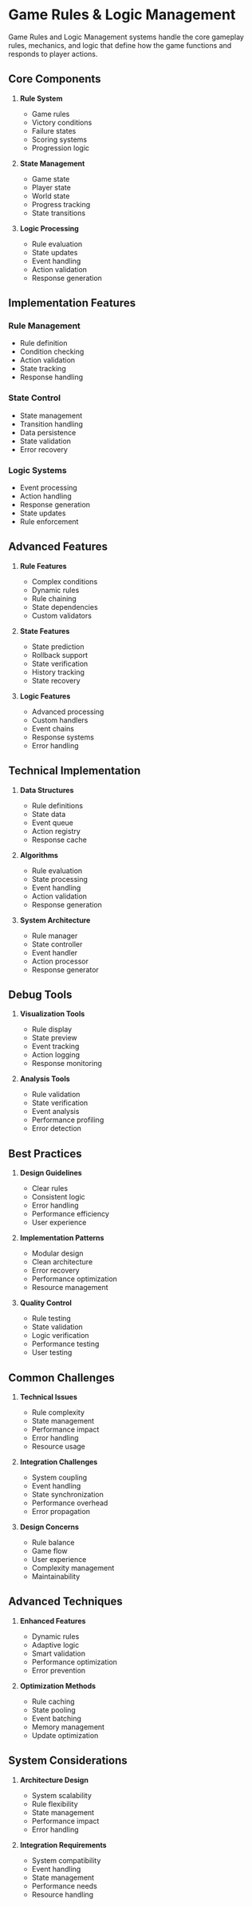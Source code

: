 # Game Rules & Logic Management

Game Rules and Logic Management systems handle the core gameplay rules, mechanics, and logic that define how the game functions and responds to player actions.

## Core Components

1. **Rule System**
   - Game rules
   - Victory conditions
   - Failure states
   - Scoring systems
   - Progression logic

2. **State Management**
   - Game state
   - Player state
   - World state
   - Progress tracking
   - State transitions

3. **Logic Processing**
   - Rule evaluation
   - State updates
   - Event handling
   - Action validation
   - Response generation

## Implementation Features

### Rule Management
- Rule definition
- Condition checking
- Action validation
- State tracking
- Response handling

### State Control
- State management
- Transition handling
- Data persistence
- State validation
- Error recovery

### Logic Systems
- Event processing
- Action handling
- Response generation
- State updates
- Rule enforcement

## Advanced Features

1. **Rule Features**
   - Complex conditions
   - Dynamic rules
   - Rule chaining
   - State dependencies
   - Custom validators

2. **State Features**
   - State prediction
   - Rollback support
   - State verification
   - History tracking
   - State recovery

3. **Logic Features**
   - Advanced processing
   - Custom handlers
   - Event chains
   - Response systems
   - Error handling

## Technical Implementation

1. **Data Structures**
   - Rule definitions
   - State data
   - Event queue
   - Action registry
   - Response cache

2. **Algorithms**
   - Rule evaluation
   - State processing
   - Event handling
   - Action validation
   - Response generation

3. **System Architecture**
   - Rule manager
   - State controller
   - Event handler
   - Action processor
   - Response generator

## Debug Tools

1. **Visualization Tools**
   - Rule display
   - State preview
   - Event tracking
   - Action logging
   - Response monitoring

2. **Analysis Tools**
   - Rule validation
   - State verification
   - Event analysis
   - Performance profiling
   - Error detection

## Best Practices

1. **Design Guidelines**
   - Clear rules
   - Consistent logic
   - Error handling
   - Performance efficiency
   - User experience

2. **Implementation Patterns**
   - Modular design
   - Clean architecture
   - Error recovery
   - Performance optimization
   - Resource management

3. **Quality Control**
   - Rule testing
   - State validation
   - Logic verification
   - Performance testing
   - User testing

## Common Challenges

1. **Technical Issues**
   - Rule complexity
   - State management
   - Performance impact
   - Error handling
   - Resource usage

2. **Integration Challenges**
   - System coupling
   - Event handling
   - State synchronization
   - Performance overhead
   - Error propagation

3. **Design Concerns**
   - Rule balance
   - Game flow
   - User experience
   - Complexity management
   - Maintainability

## Advanced Techniques

1. **Enhanced Features**
   - Dynamic rules
   - Adaptive logic
   - Smart validation
   - Performance optimization
   - Error prevention

2. **Optimization Methods**
   - Rule caching
   - State pooling
   - Event batching
   - Memory management
   - Update optimization

## System Considerations

1. **Architecture Design**
   - System scalability
   - Rule flexibility
   - State management
   - Performance impact
   - Error handling

2. **Integration Requirements**
   - System compatibility
   - Event handling
   - State management
   - Performance needs
   - Resource handling
